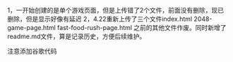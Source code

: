 1，一开始创建的是单个游戏页面，但是上传错了2个文件，前面没有删除，现已删除，但是显示好像有延迟
2，4.22重新上传了三个文件index.html 2048-game-page.html  fast-food-rush-page.html  之前的其他文件作废。同时新增了readme.md文件，算是记录历史，方便后续维护。


注意添加谷歌代码

